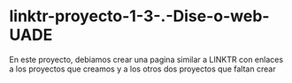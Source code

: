 # linktr-proyecto-1-3-.-Dise-o-web-UADE
En este proyecto, debiamos crear una pagina similar a LINKTR con enlaces a los proyectos que creamos y a los otros dos proyectos que faltan crear
